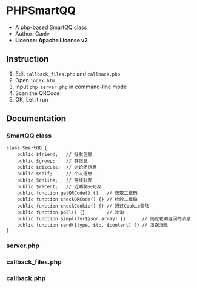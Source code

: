 # PHPSmartQQ

* A php-based SmartQQ class
* Author: Ganlv
* **License: Apache License v2**

## Instruction

1. Edit `callback_files.php` and `callback.php`
2. Open `index.htm`
3. Input `php server.php` in command-line mode
4. Scan the QRCode
5. OK, Let it run

## Documentation

### SmartQQ class

    class SmartQQ {
        public $friend;   // 好友信息 
        public $group;    // 群信息
        public $discuss;  // 讨论组信息
        public $self;     // 个人信息
        public $online;   // 在线好友
        public $recent;   // 近期聊天列表
        public function getQRCode() {}   // 获取二维码
        public function checkQRCode() {} // 检验二维码
        public function checkCookie() {} // 通过Cookie登陆
        public function poll() {}        // 轮询
        public function simplify($json_array) {}      // 简化轮询返回的消息
        public function send($type, $to, $content) {} // 发送消息
    }

### server.php

### callback_files.php

### callback.php
